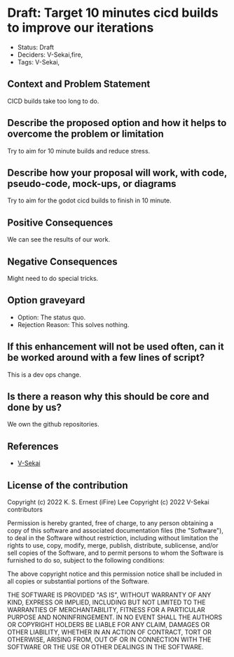 # Draft: Target 10 minutes cicd builds to improve our iterations

- Status: Draft <!-- draft | proposed | rejected | accepted | deprecated | superseded by -->
- Deciders: V-Sekai,fire,
- Tags: V-Sekai,

## Context and Problem Statement

CICD builds take too long to do.

## Describe the proposed option and how it helps to overcome the problem or limitation

Try to aim for 10 minute builds and reduce stress.

## Describe how your proposal will work, with code, pseudo-code, mock-ups, or diagrams

Try to aim for the godot cicd builds to finish in 10 minute.

## Positive Consequences <!-- improvement of quality attribute satisfaction, follow-up decisions required -->

We can see the results of our work.

## Negative Consequences <!-- compromising quality attribute, follow-up decisions required -->

Might need to do special tricks.

## Option graveyard

- Option: The status quo. <!-- List the proposed options no longer open for consideration. -->
- Rejection Reason: This solves nothing. <!-- List the reasons for the rejection: (the bad traits) -->

## If this enhancement will not be used often, can it be worked around with a few lines of script?

This is a dev ops change.

## Is there a reason why this should be core and done by us?

We own the github repositories.

## References

- [V-Sekai](https://v-sekai.org/)

## License of the contribution

Copyright (c) 2022 K. S. Ernest (iFire) Lee
Copyright (c) 2022 V-Sekai contributors

Permission is hereby granted, free of charge, to any person obtaining a copy of this software and associated documentation files (the "Software"), to deal in the Software without restriction, including without limitation the rights to use, copy, modify, merge, publish, distribute, sublicense, and/or sell copies of the Software, and to permit persons to whom the Software is furnished to do so, subject to the following conditions:

The above copyright notice and this permission notice shall be included in all copies or substantial portions of the Software.

THE SOFTWARE IS PROVIDED "AS IS", WITHOUT WARRANTY OF ANY KIND, EXPRESS OR IMPLIED, INCLUDING BUT NOT LIMITED TO THE WARRANTIES OF MERCHANTABILITY, FITNESS FOR A PARTICULAR PURPOSE AND NONINFRINGEMENT. IN NO EVENT SHALL THE AUTHORS OR COPYRIGHT HOLDERS BE LIABLE FOR ANY CLAIM, DAMAGES OR OTHER LIABILITY, WHETHER IN AN ACTION OF CONTRACT, TORT OR OTHERWISE, ARISING FROM, OUT OF OR IN CONNECTION WITH THE SOFTWARE OR THE USE OR OTHER DEALINGS IN THE SOFTWARE.
